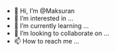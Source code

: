 - 👋 Hi, I’m @Maksuran
- 👀 I’m interested in ...
- 🌱 I’m currently learning ...
- 💞️ I’m looking to collaborate on ...
- 📫 How to reach me ...

<!---
Maksuran/Maksuran is a ✨ special ✨ repository because its `README.md` (this file) appears on your GitHub profile.
You can click the Preview link to take a look at your changes.
--->

